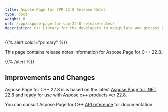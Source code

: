 ```yaml
---
title: Aspose.Page for CPP 22.8 Release Notes
type: docs
weight: 6
url: /cpp/aspose-page-for-cpp-22-8-release-notes/
description: C++ Library for the developers to manipulate and process PS, EPS, and XPS files. Release Notes of Aspose.Page API solution for C++ | Release 2022.08
---
```


{{% alert color="primary" %}}

This page contains release notes information for Aspose.Page for C++ 22.8.


{{% /alert %}}
## **Improvements and Changes**

Aspose.Page for C++ 22.8 is is based on the latest [Aspose.Page for .NET 22.8](/page/net/aspose-page-for-net-22-8-release-notes/) and ready for use with Aspose c++ products ver 22.8.


You can consult Aspose.Page for C++ [API reference](https://apireference.aspose.com/cpp/page/) for documentation.
